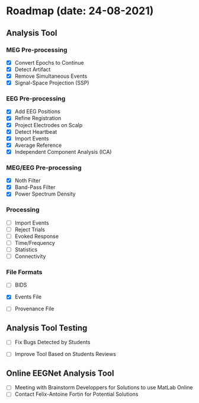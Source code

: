 # Roadmap (date: 24-08-2021)

## Analysis Tool
### MEG Pre-processing
- [x] Convert Epochs to Continue
- [x] Detect Artifact
- [x] Remove Simultaneous Events
- [x] Signal-Space Projection (SSP)

### EEG Pre-processing
- [x] Add EEG Positions
- [x] Refine Registration
- [x] Project Electrodes on Scalp
- [x] Detect Heartbeat
- [x] Import Events
- [x] Average Reference
- [x] Independent Component Analysis (ICA)

### MEG/EEG Pre-processing
- [x] Noth Filter
- [x] Band-Pass Filter
- [x] Power Spectrum Density

### Processing
- [ ] Import Events
- [ ] Reject Trials
- [ ] Evoked Response
- [ ] Time/Frequency
- [ ] Statistics
- [ ] Connectivity

### File Formats
- [ ] BIDS
- [x] Events File
- [ ] Provenance File


## Analysis Tool Testing
- [ ] Fix Bugs Detected by Students
- [ ] Improve Tool Based on Students Reviews


## Online EEGNet Analysis Tool
- [ ] Meeting with Brainstorm Developpers for Solutions to use MatLab Online
- [ ] Contact Felix-Antoine Fortin for Potential Solutions

